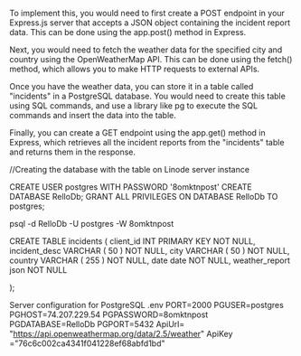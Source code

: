 To implement this, you would need to first create a POST endpoint in your Express.js server that accepts a JSON object containing the incident report data. This can be done using the app.post() method in Express.

Next, you would need to fetch the weather data for the specified city and country using the OpenWeatherMap API. This can be done using the fetch() method, which allows you to make HTTP requests to external APIs.

Once you have the weather data, you can store it in a table called "incidents" in a PostgreSQL database. You would need to create this table using SQL commands, and use a library like pg to execute the SQL commands and insert the data into the table.

Finally, you can create a GET endpoint using the app.get() method in Express, which retrieves all the incident reports from the "incidents" table and returns them in the response.


//Creating the database with the table on Linode server instance

CREATE USER postgres WITH PASSWORD '8omktnpost'
CREATE DATABASE RelloDb;
GRANT ALL PRIVILEGES ON DATABASE RelloDb TO postgres;

psql -d RelloDb -U postgres -W 8omktnpost


CREATE TABLE incidents (
	client_id INT PRIMARY KEY NOT NULL,
	incident_desc VARCHAR ( 50 ) NOT NULL,
	city VARCHAR ( 50 ) NOT NULL,
	country VARCHAR ( 255 )  NOT NULL,
	date date NOT NULL,
    weather_report json NOT NULL
        
);


Server configuration for PostgreSQL .env 
PORT=2000
PGUSER=postgres
PGHOST=74.207.229.54
PGPASSWORD=8omktnpost
PGDATABASE=RelloDb
PGPORT=5432
ApiUrl= "https://api.openweathermap.org/data/2.5/weather"
ApiKey ="76c6c002ca4341f041228ef68abfd1bd"
